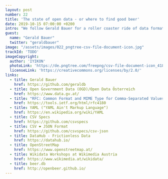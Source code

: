 ```yaml
---
layout: post
number: 22
title: 'The state of open data - or where to find good beer'
date: 2019-10-15 07:00:00 +0200
intro: "We follow Gerald Bauer for a roller coaster ride of data formats, usages in open data, and how and where to find good beer - all for an open society."
guest:
  name: "Gerald Bauer"
  twitter: "geraldbauer"
image: "/assets/images/022_pngtree-csv-file-document-icon.jpg"
trackId: 'TODO'
imageCopyright:
  author: 'IYIKON'
  photoLink: 'https://de.pngtree.com/freepng/csv-file-document-icon_4187767.html'
  licenseLink: 'https://creativecommons.org/licenses/by/2.0/'
links:
  - title: Gerald Bauer
    href: https://github.com/geraldb
  - title: Open Government Data (OGD)/Open Data Österreich
    href: https://www.data.gv.at/
  - title: "RFC: Common Format and MIME Type for Comma-Separated Values (CSV) Files"
    href: https://tools.ietf.org/html/rfc4180
  - title: YAML ("YAML Ain't Markup Language")
    href: https://en.wikipedia.org/wiki/YAML
  - title: CSV Specs
    href: https://github.com/csvspecs
  - title: CSV ❤ JSON Format
    href: https://github.com/csvspecs/csv-json
  - title: DataHub - Frictionless Data
    href: https://datahub.io/
  - title: OpenStreetMap
    href: https://www.openstreetmap.at/
  - title: Wikidata Workshops at Wikimedia Austria
    href: https://www.wikimedia.at/wikidata/
  - title: beer.db
    href: http://openbeer.github.io/
---
```

